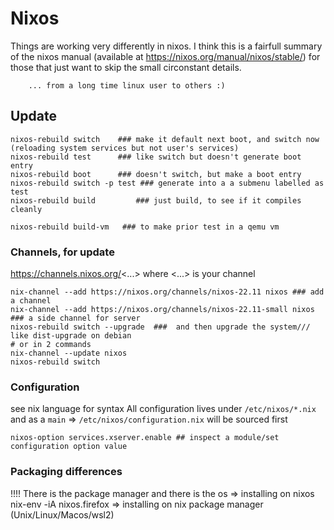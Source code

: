 # Nixos

Things are working very differently in nixos.
I think this is a fairfull summary of the nixos manual
(available at https://nixos.org/manual/nixos/stable/)
for those that just want to skip the small circonstant details.

		... from a long time linux user to others :)

## Update

```
nixos-rebuild switch	### make it default next boot, and switch now (reloading system services but not user's services)
nixos-rebuild test   	### like switch but doesn't generate boot entry
nixos-rebuild boot		### doesn't switch, but make a boot entry
nixos-rebuild switch -p test ### generate into a a submenu labelled as test
nixos-rebuild build 		### just build, to see if it compiles cleanly

nixos-rebuild build-vm   ### to make prior test in a qemu vm

```

### Channels, for update

https://channels.nixos.org/<...>
where <...> is your channel

```
nix-channel --add https://nixos.org/channels/nixos-22.11 nixos ### add a channel
nix-channel --add https://nixos.org/channels/nixos-22.11-small nixos ### a side channel for server 
nixos-rebuild switch --upgrade  ###  and then upgrade the system///  like dist-upgrade on debian
# or in 2 commands
nix-channel --update nixos
nixos-rebuild switch
```

### Configuration
see nix language for syntax
All configuration lives
under `/etc/nixos/*.nix`
and as a `main` => `/etc/nixos/configuration.nix` will be sourced first


```
nixos-option services.xserver.enable ## inspect a module/set configuration option value

```
### Packaging differences

!!!! There is the package manager and there is the os
=> installing on nixos
nix-env -iA nixos.firefox
=> installing on nix package manager (Unix/Linux/Macos/wsl2)

